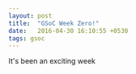 ```yaml
---
layout: post
title:  "GSoC Week Zero!"
date:   2016-04-30 16:10:55 +0530
tags: gsoc
---
```

It's been an exciting week